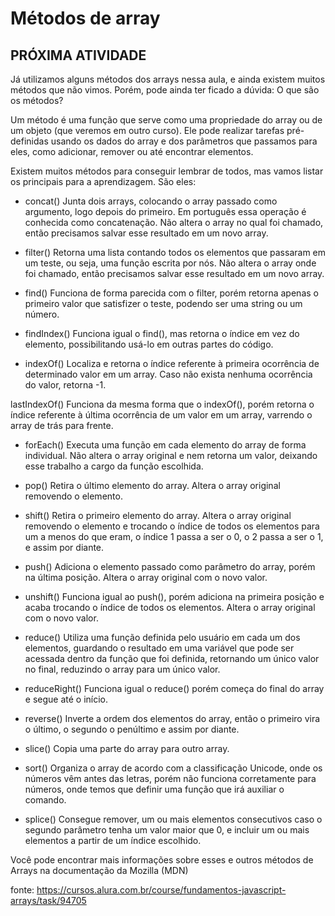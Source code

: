 # Métodos de array

## PRÓXIMA ATIVIDADE

Já utilizamos alguns métodos dos arrays nessa aula, e ainda existem muitos métodos que não vimos. Porém, pode ainda ter ficado a dúvida: O que são os métodos?

Um método é uma função que serve como uma propriedade do array ou de um objeto (que veremos em outro curso). Ele pode realizar tarefas pré-definidas usando os dados do array e dos parâmetros que passamos para eles, como adicionar, remover ou até encontrar elementos.

Existem muitos métodos para conseguir lembrar de todos, mas vamos listar os principais para a aprendizagem. São eles:

* concat()
Junta dois arrays, colocando o array passado como argumento, logo depois do primeiro. Em português essa operação é conhecida como concatenação.
Não altera o array no qual foi chamado, então precisamos salvar esse resultado em um novo array.

* filter()
Retorna uma lista contando todos os elementos que passaram em um teste, ou seja, uma função escrita por nós.
Não altera o array onde foi chamado, então precisamos salvar esse resultado em um novo array.

* find()
Funciona de forma parecida com o filter, porém retorna apenas o primeiro valor que satisfizer o teste, podendo ser uma string ou um número.

* findIndex()
Funciona igual o find(), mas retorna o índice em vez do elemento, possibilitando usá-lo em outras partes do código.

* indexOf()
Localiza e retorna o índice referente à primeira ocorrência de determinado valor em um array. Caso não exista nenhuma ocorrência do valor, retorna -1.

lastIndexOf()
Funciona da mesma forma que o indexOf(), porém retorna o índice referente à última ocorrência de um valor em um array, varrendo o array de trás para frente.

* forEach()
Executa uma função em cada elemento do array de forma individual.
Não altera o array original e nem retorna um valor, deixando esse trabalho a cargo da função escolhida.

* pop()
Retira o último elemento do array.
Altera o array original removendo o elemento.

* shift()
Retira o primeiro elemento do array.
Altera o array original removendo o elemento e trocando o índice de todos os elementos para um a menos do que eram, o índice 1 passa a ser o 0, o 2 passa a ser o 1, e assim por diante.

* push()
Adiciona o elemento passado como parâmetro do array, porém na última posição.
Altera o array original com o novo valor.

* unshift()
Funciona igual ao push(), porém adiciona na primeira posição e acaba trocando o índice de todos os elementos.
Altera o array original com o novo valor.

* reduce()
Utiliza uma função definida pelo usuário em cada um dos elementos, guardando o resultado em uma variável que pode ser acessada dentro da função que foi definida, retornando um único valor no final, reduzindo o array para um único valor.

* reduceRight()
Funciona igual o reduce() porém começa do final do array e segue até o início.

* reverse()
Inverte a ordem dos elementos do array, então o primeiro vira o último, o segundo o penúltimo e assim por diante.

* slice()
Copia uma parte do array para outro array.

* sort()
Organiza o array de acordo com a classificação Unicode, onde os números vêm antes das letras, porém não funciona corretamente para números, onde temos que definir uma função que irá auxiliar o comando.

* splice()
Consegue remover, um ou mais elementos consecutivos caso o segundo parâmetro tenha um valor maior que 0, e incluir um ou mais elementos a partir de um índice escolhido.

Você pode encontrar mais informações sobre esses e outros métodos de Arrays na documentação da Mozilla (MDN)

fonte: https://cursos.alura.com.br/course/fundamentos-javascript-arrays/task/94705
